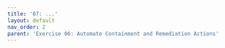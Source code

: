 ```yaml
---
title: '07: ...'
layout: default
nav_order: 2
parent: 'Exercise 06: Automate Containment and Remediation Actions'
---
```

